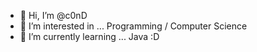 - 👋 Hi, I’m @c0nD
- 👀 I’m interested in ... Programming / Computer Science
- 🌱 I’m currently learning ... Java :D

<!---
c0nD/c0nD is a ✨ special ✨ repository because its `README.md` (this file) appears on your GitHub profile.
You can click the Preview link to take a look at your changes.
--->
